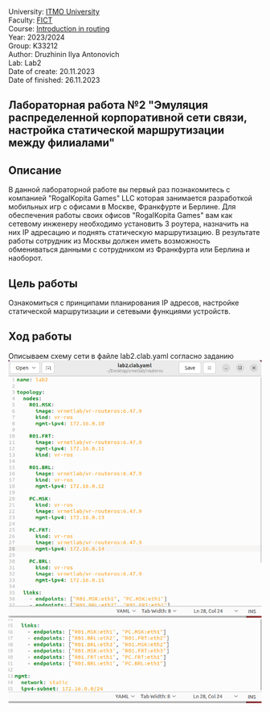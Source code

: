 University: [ITMO University](https://itmo.ru/ru/)  
Faculty: [FICT](https://fict.itmo.ru)  
Course: [Introduction in routing](https://github.com/itmo-ict-faculty/introduction-in-routing)  
Year: 2023/2024  
Group: K33212  
Author: Druzhinin Ilya Antonovich  
Lab: Lab2  
Date of create: 20.11.2023  
Date of finished: 26.11.2023  

## Лабораторная работа №2 "Эмуляция распределенной корпоративной сети связи, настройка статической маршрутизации между филиалами"

## Описание
В данной лабораторной работе вы первый раз познакомитесь с компанией "RogaIKopita Games" LLC которая занимается разработкой мобильных игр с офисами в Москве, Франкфурте и Берлине. Для обеспечения работы своих офисов "RogaIKopita Games" вам как сетевому инженеру необходимо установить 3 роутера, назначить на них IP адресацию и поднять статическую маршрутизацию. В результате работы сотрудник из Москвы должен иметь возможность обмениваться данными с сотрудником из Франкфурта или Берлина и наоборот.

## Цель работы
Ознакомиться с принципами планирования IP адресов, настройке статической маршрутизации и сетевыми функциями устройств.

## Ход работы

Описываем схему сети в файле lab2.clab.yaml согласно заданию  
<img src="https://github.com/ilyawa/2023_2024-introduction_in_routing-k33212-druzhinin_i_a/blob/main/images/lab2/Screenshot%20from%202023-11-26%2012-19-11-1.png" width=1000>  
<img src="https://github.com/ilyawa/2023_2024-introduction_in_routing-k33212-druzhinin_i_a/blob/main/images/lab2/Screenshot%20from%202023-11-26%2012-19-20.png" width=1000>  


